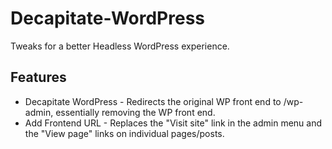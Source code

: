 # Decapitate-WordPress

Tweaks for a better Headless WordPress experience.

## Features
- Decapitate WordPress - Redirects the original WP front end to /wp-admin, essentially removing the WP front end.
- Add Frontend URL - Replaces the "Visit site" link in the admin menu and the "View page" links on individual pages/posts.
